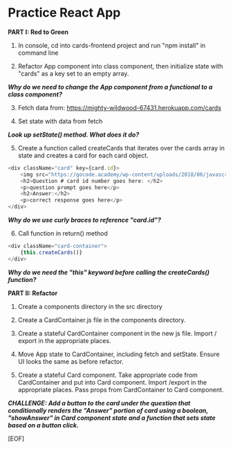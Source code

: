 # Practice React App

**PART I: Red to Green**

1. In console, cd into cards-frontend project and run "npm install" in command line

2. Refactor App component into class component, then initialize state with "cards" as a key set to an empty array.

***Why do we need to change the App component from a functional to a class component?***

3. Fetch data from:  <https://mighty-wildwood-67431.herokuapp.com/cards>

4. Set state with data from fetch

***Look up setState() method. What does it do?***

5. Create a function called createCards that iterates over the cards array in state and creates a card for each card object.

```javascript
<div className="card" key={card.id}>
    <img src="https://gocode.academy/wp-content/uploads/2018/06/javascript-logo.png" alt="javascript-logo" className="javascript-logo" />
    <h2>Question # card id number goes here: </h2>
    <p>question prompt goes here</p>
    <h2>Answer:</h2>
    <p>correct response goes here</p>
</div>
```

***Why do we use curly braces to reference "card.id"?***

6. Call function in return() method

```javascript
<div className="card-container">
    {this.createCards()}
</div>
```

***Why do we need the "this" keyword before calling the createCards() function?***

**PART II: Refactor**

1. Create a components directory in the src directory

2. Create a CardContainer.js file in the components directory.

3. Create a stateful CardContainer component in the new js file. Import / export in the appropriate places. 

4. Move App state to CardContainer, including fetch and setState. Ensure UI looks the same as before refactor.

5. Create a stateful Card component. Take appropriate code from CardContainer and put into Card component. Import /export in the appropriate places. Pass props from CardContainer to Card component.

***CHALLENGE: Add a button to the card under the question that conditionally renders the "Answer" portion of card using a boolean, "showAnswer" in Card component state and a function that sets state based on a button click.***

[EOF]
